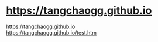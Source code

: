 # https://tangchaogg.github.io
https://tangchaogg.github.io<br>
https://tangchaogg.github.io/test.htm
<br>
<script> location.href ="https://tangchaogg.github.io/test.htm";</script> 
